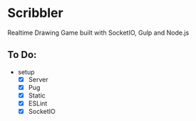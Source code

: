# Scribbler

Realtime Drawing Game built with SocketIO, Gulp and Node.js

## To Do:

- setup
  - [x] Server
  - [x] Pug
  - [x] Static
  - [x] ESLint
  - [x] SocketIO
